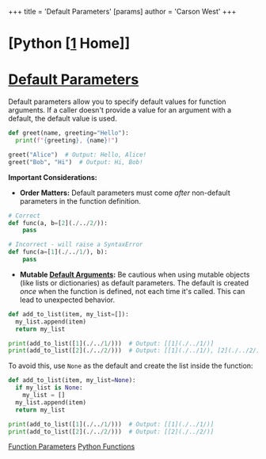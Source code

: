 +++
 title = 'Default Parameters'
[params]
	author = 'Carson West'
+++
# [Python [[1](./../python-[[1/) Home]]
# [Default Parameters](./../default-parameters/) 
Default parameters allow you to specify default values for function arguments.  If a caller doesn't provide a value for an argument with a default, the default value is used.

```python
def greet(name, greeting="Hello"):
  print(f"{greeting}, {name}!")

greet("Alice")  # Output: Hello, Alice!
greet("Bob", "Hi")  # Output: Hi, Bob!
```

**Important Considerations:**

* **Order Matters:** Default parameters must come *after* non-default parameters in the function definition.

```python
# Correct
def func(a, b=[2](./../2/)):
    pass

# Incorrect - will raise a SyntaxError
def func(a=[1](./../1/), b):
    pass
```

* **Mutable [Default Arguments](./../default-arguments/):** Be cautious when using mutable objects (like lists or dictionaries) as default parameters.  The default is created *once* when the function is defined, not each time it's called. This can lead to unexpected behavior.

```python
def add_to_list(item, my_list=[]):
  my_list.append(item)
  return my_list

print(add_to_list([1](./../1/)))  # Output: [[1](./../1/)]
print(add_to_list([2](./../2/)))  # Output: [[1](./../1/), [2](./../2/)]  <-- Unexpected!  The list persists between calls.
```

To avoid this, use `None` as the default and create the list inside the function:

```python
def add_to_list(item, my_list=None):
  if my_list is None:
    my_list = []
  my_list.append(item)
  return my_list

print(add_to_list([1](./../1/)))  # Output: [[1](./../1/)]
print(add_to_list([2](./../2/)))  # Output: [[2](./../2/)]
```

[Function Parameters](./../function-parameters/)
[Python Functions](./../python-functions/)

